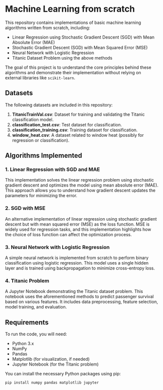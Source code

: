 # Machine Learning from scratch

This repository contains implementations of basic machine learning algorithms written from scratch, including:

- Linear Regression using Stochastic Gradient Descent (SGD) with Mean Absolute Error (MAE)
- Stochastic Gradient Descent (SGD) with Mean Squared Error (MSE)
- Neural Network with Logistic Regression
- Titanic Dataset Problem using the above methods

The goal of this project is to understand the core principles behind these algorithms and demonstrate their implementation without relying on external libraries like `scikit-learn`.
## Datasets

The following datasets are included in this repository:

1. **TitanicTrainVal.csv**: Dataset for training and validating the Titanic classification model.
2. **classification_test.csv**: Test dataset for classification.
3. **classification_training.csv**: Training dataset for classification.
4. **window_heat.csv**: A dataset related to window heat (possibly for regression or classification).

## Algorithms Implemented

### 1. Linear Regression with SGD and MAE
This implementation solves the linear regression problem using stochastic gradient descent and optimizes the model using mean absolute error (MAE). This approach allows you to understand how gradient descent updates the parameters for minimizing the error.

### 2. SGD with MSE
An alternative implementation of linear regression using stochastic gradient descent but with mean squared error (MSE) as the loss function. MSE is widely used for regression tasks, and this implementation highlights how the choice of loss function can affect the optimization process.

### 3. Neural Network with Logistic Regression
A simple neural network is implemented from scratch to perform binary classification using logistic regression. This model uses a single hidden layer and is trained using backpropagation to minimize cross-entropy loss.

### 4. Titanic Problem
A Jupyter Notebook demonstrating the Titanic dataset problem. This notebook uses the aforementioned methods to predict passenger survival based on various features. It includes data preprocessing, feature selection, model training, and evaluation.

## Requirements

To run the code, you will need:

- Python 3.x
- NumPy
- Pandas
- Matplotlib (for visualization, if needed)
- Jupyter Notebook (for the Titanic problem)

You can install the necessary Python packages using pip:

```bash
pip install numpy pandas matplotlib jupyter


